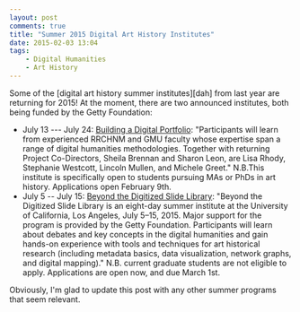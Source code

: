 ```yaml
---
layout: post
comments: true
title: "Summer 2015 Digital Art History Institutes"
date: 2015-02-03 13:04
tags: 
    - Digital Humanities
    - Art History
---
```


Some of the [digital art history summer institutes][dah] from last year are returning for 2015!
At the moment, there are two announced institutes, both being funded by the Getty Foundation:

- July 13 --- July 24: [Building a Digital Portfolio](http://arthistory2015.doingdh.org/): "Participants will learn from experienced RRCHNM and GMU faculty whose expertise span a range of digital humanities methodologies. Together with returning Project Co-Directors, Sheila Brennan and Sharon Leon, are Lisa Rhody, Stephanie Westcott, Lincoln Mullen, and Michele Greet." N.B.This institute is specifically open to students pursuing MAs or PhDs in art history. Applications open February 9th.
- July 5 -- July 15: [Beyond the Digitized Slide Library](http://www.humanities.ucla.edu/getty/): "Beyond the Digitized Slide Library is an eight-day summer institute at the University of California, Los Angeles, July 5–15, 2015. Major support for the program is provided by the Getty Foundation. Participants will learn about debates and key concepts in the digital humanities and gain hands-on experience with tools and techniques for art historical research (including metadata basics, data visualization, network graphs, and digital mapping)." N.B. current graduate students are not eligible to apply. Applications are open now, and due March 1st.

Obviously, I'm glad to update this post with any other summer programs that seem relevant.
